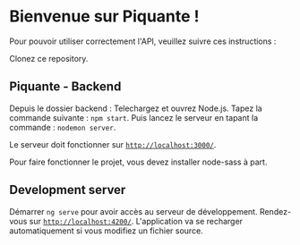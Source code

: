 # Bienvenue sur Piquante ! 

Pour pouvoir utiliser correctement l'API, veuillez suivre ces instructions :

Clonez ce repository. 

## Piquante - Backend
Depuis le dossier backend :
Telechargez et ouvrez Node.js. Tapez la commande suivante : `npm start`. Puis lancez le serveur en tapant la commande : `nodemon server`.

Le serveur doit fonctionner sur [`http://localhost:3000/`](http://localhost:3000/).

Pour faire fonctionner le projet, vous devez installer node-sass à part.

## Development server

Démarrer `ng serve` pour avoir accès au serveur de développement. Rendez-vous sur [`http://localhost:4200/`](http://localhost:4200/). L'application va se recharger automatiquement si vous modifiez un fichier source.
